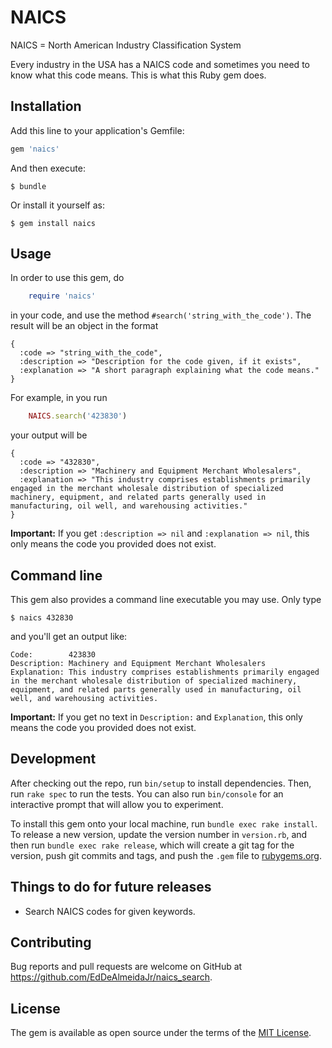 # NAICS

NAICS = North American Industry Classification System

Every industry in the USA has a NAICS code and sometimes you need to know what this code means. This is what this Ruby gem does.


## Installation

Add this line to your application's Gemfile:

```ruby
gem 'naics'
```

And then execute:

    $ bundle

Or install it yourself as:

    $ gem install naics


## Usage

In order to use this gem, do

```ruby
    require 'naics'
```

in your code, and use the method `#search('string_with_the_code')`. The result will be an object in the format

    {
      :code => "string_with_the_code",
      :description => "Description for the code given, if it exists",
      :explanation => "A short paragraph explaining what the code means."
    }

For example, in you run

```ruby
    NAICS.search('423830')
```

your output will be

    {
      :code => "432830",
      :description => "Machinery and Equipment Merchant Wholesalers",
      :explanation => "This industry comprises establishments primarily engaged in the merchant wholesale distribution of specialized machinery, equipment, and related parts generally used in manufacturing, oil well, and warehousing activities."
    }

**Important:** If you get `:description => nil` and `:explanation => nil`, this only means the code you provided does not exist.


## Command line

This gem also provides a command line executable you may use. Only type

    $ naics 432830

and you'll get an output like:

    Code:        423830
    Description: Machinery and Equipment Merchant Wholesalers
    Explanation: This industry comprises establishments primarily engaged in the merchant wholesale distribution of specialized machinery, equipment, and related parts generally used in manufacturing, oil well, and warehousing activities.

**Important:** If you get no text in `Description:` and `Explanation`, this only means the code you provided does not exist.


## Development

After checking out the repo, run `bin/setup` to install dependencies. Then, run `rake spec` to run the tests. You can also run `bin/console` for an interactive prompt that will allow you to experiment.

To install this gem onto your local machine, run `bundle exec rake install`. To release a new version, update the version number in `version.rb`, and then run `bundle exec rake release`, which will create a git tag for the version, push git commits and tags, and push the `.gem` file to [rubygems.org](https://rubygems.org).


## Things to do for future releases

- Search NAICS codes for given keywords.


## Contributing

Bug reports and pull requests are welcome on GitHub at https://github.com/EdDeAlmeidaJr/naics_search.


## License

The gem is available as open source under the terms of the [MIT License](http://opensource.org/licenses/MIT).

